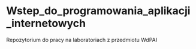 # Wstep_do_programowania_aplikacji_internetowych
Repozytorium do pracy na laboratoriach z przedmiotu WdPAI
